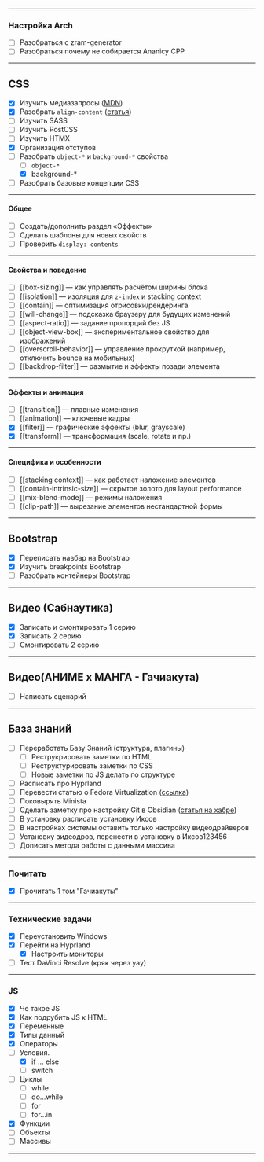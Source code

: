 
---

### Настройка Arch
- [ ] Разобраться с zram-generator
- [ ] Разобраться почему не собирается Ananicy CPP
---
## CSS  
- [x] Изучить медиазапросы ([MDN](https://developer.mozilla.org/ru/docs/Web/CSS/@media))
- [x] Разобрать `align-content` ([статья](obsidian://open?vault=Obsidian&file=HTML%2C%20CSS%2C%20JS%2FCSS%2FDisplay%2FFlexbox))
- [ ] Изучить SASS 
- [ ] Изучить PostCSS 
- [ ] Изучить HTMX  
- [x] Организация отступов
- [ ] Разобрать `object-*` и `background-*` свойства 
	- [ ] `object-*`
	- [x] background-* 
- [ ] Разобрать базовые концепции CSS
---
#### Общее
- [ ] Создать/дополнить раздел «Эффекты»
- [ ] Сделать шаблоны для новых свойств
- [ ] Проверить `display: contents`
---
#### Свойства и поведение
- [ ] [[box-sizing]] — как управлять расчётом ширины блока
- [ ] [[isolation]] — изоляция для `z-index` и stacking context
- [ ] [[contain]] — оптимизация отрисовки/рендеринга
- [ ] [[will-change]] — подсказка браузеру для будущих изменений
- [ ] [[aspect-ratio]] — задание пропорций без JS
- [ ] [[object-view-box]] — экспериментальное свойство для изображений
- [ ] [[overscroll-behavior]] — управление прокруткой (например, отключить bounce на мобильных)
- [ ] [[backdrop-filter]] — размытие и эффекты позади элемента
---
#### Эффекты и анимация
- [ ] [[transition]] — плавные изменения
- [ ] [[animation]] — ключевые кадры
- [x] [[filter]] — графические эффекты (blur, grayscale)
- [x] [[transform]] — трансформация (scale, rotate и пр.)
---
#### Специфика и особенности
- [ ] [[stacking context]] — как работает наложение элементов
- [ ] [[contain-intrinsic-size]] — скрытое золото для layout performance
- [ ] [[mix-blend-mode]] — режимы наложения
- [ ] [[clip-path]] — вырезание элементов нестандартной формы
---
## Bootstrap  
- [x] Переписать навбар на Bootstrap
- [x] Изучить breakpoints Bootstrap 
- [ ] Разобрать контейнеры Bootstrap  
---
## Видео (Сабнаутика)  
- [x] Записать и смонтировать 1 серию
- [x] Записать 2 серию 
- [ ] Смонтировать 2 серию 
---
## Видео(АНИМЕ х МАНГА - Гачиакута)
- [ ] Написать сценарий
---
## База знаний  
- [ ] Переработать Базу Знаний (структура, плагины)  
    - [ ] Реструкрировать заметки по HTML
	- [ ] Реструктурировать заметки по CSS
	- [ ] Новые заметки по JS делать по структуре
- [ ] Расписать про Hyprland 
- [ ] Перевести статью о Fedora Virtualization ([ссылка](https://docs.fedoraproject.org/en-US/quick-docs/virtualization-getting-started/))  
- [ ] Поковырять Minista 
- [ ] Сделать заметку про настройку Git в Obsidian ([статья на хабре](https://habr.com/ru/articles/843288/))
- [ ] В установку расписать установку Иксов
- [ ] В настройках системы оставить только настройку видеодрайверов
- [ ] Установку видеодров, перенести в установку в Иксов123456
- [ ] Дописать метода работы с данными массива
---
### Почитать
- [x] Прочитать 1 том "Гачиакуты"  
---
### Технические задачи  
- [x] Переустановить Windows  
- [x] Перейти на Hyprland  
    - [x] Настроить мониторы  
- [ ] Тест DaVinci Resolve (кряк через yay)  
---
### JS
- [x] Че такое JS
- [x] Как подрубить JS к HTML
- [x] Переменные 
- [x] Типы данный
- [x] Операторы
- [ ] Условия.
	- [x] if ... else
	- [ ] switch
- [ ] Циклы
	- [ ] while
	- [ ] do...while
	- [ ] for
	- [ ] for...in
- [x] Функции
- [ ] Объекты
- [ ] Массивы
---
